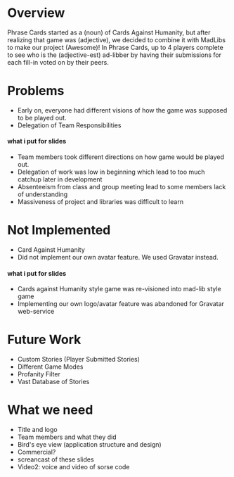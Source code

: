 # Overview
<p>
Phrase Cards started as a (noun) of Cards Against Humanity, but after realizing that game was (adjective), we decided to combine it with MadLibs to make our project (Awesome)!
In Phrase Cards, up to 4 players complete to see who is the (adjective-est) ad-libber by having their submissions for each fill-in voted on by their peers.
</p>

# Problems
- Early on, everyone had different visions of how the game was supposed to be played out.
- Delegation of Team Responsibilities

#### what i put for slides
- Team members took different directions on how game would be played out.
- Delegation of work was low in beginning which lead to too much catchup later in development
- Absenteeism from class and group meeting lead to some members lack of understanding
- Massiveness of project and libraries was difficult to learn

# Not Implemented
- Card Against Humanity
- Did not implement our own avatar feature. We used Gravatar instead.

#### what i put for slides
- Cards against Humanity style game was re-visioned into mad-lib style game
- Implementing our own logo/avatar feature was abandoned for Gravatar web-service

# Future Work
- Custom Stories (Player Submitted Stories)
- Different Game Modes
- Profanity Filter
- Vast Database of Stories

# What we need
- Title and logo
- Team members and what they did
- Bird's eye view (application structure and design)
- Commercial?
- screancast of these slides
- Video2: voice and video of sorse code

